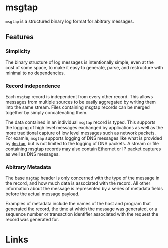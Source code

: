 # msgtap

`msgtap` is a structured binary log format for abitrary messages.

## Features

### Simplicity

The binary structure of log messages is intentionally simple, even
at the cost of some space, to make it easy to generate, parse, and
restructure with minimal to no dependencies.

### Record independence

Each `msgtap` record is independent from every other record. This
allows messages from multiple sources to be easily aggregated by
writing them into the same stream. Files containing msgtap records
can be merged together by simply concatenating them.

The data contained in an individual `msgtap` record is typed. This
supports the logging of high level messages exchanged by applications
as well as the more traditional capture of low level messages such
as network packets. For examle, `msgtap` supports logging of DNS
messages like what is provided by [`dnstap`], but is not limited
to the logging of DNS packets. A stream or file containing msgtap
records may also contain Ethernet or IP packet captures as well as
DNS messages.

### Abitrary Metadata

The base `msgtap` header is only concerned with the type of the
message in the record, and how much data is associated with the
record. All other information about the message is represented by
a series of metadata fields before the actual message payload.

Examples of metadata include the names of the host and program that
generated the record, the time at which the message was generated,
or a sequence number or transaction identifier associated with the
request the record was generated for.

# Links

[`dnstap`]: https://dnstap.info/
